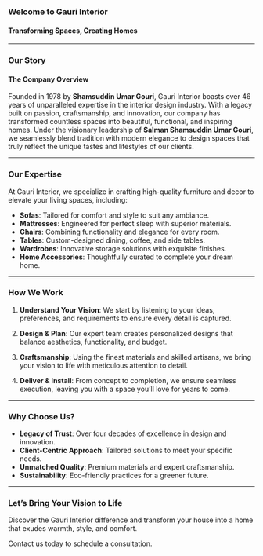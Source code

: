 ### Welcome to Gauri Interior

#### Transforming Spaces, Creating Homes

---

### Our Story

#### The Company Overview

Founded in 1978 by **Shamsuddin Umar Gouri**, Gauri Interior boasts over 46 years of unparalleled expertise in the interior design industry. With a legacy built on passion, craftsmanship, and innovation, our company has transformed countless spaces into beautiful, functional, and inspiring homes. Under the visionary leadership of **Salman Shamsuddin Umar Gouri**, we seamlessly blend tradition with modern elegance to design spaces that truly reflect the unique tastes and lifestyles of our clients.

---

### Our Expertise

At Gauri Interior, we specialize in crafting high-quality furniture and decor to elevate your living spaces, including:

- **Sofas**: Tailored for comfort and style to suit any ambiance.
- **Mattresses**: Engineered for perfect sleep with superior materials.
- **Chairs**: Combining functionality and elegance for every room.
- **Tables**: Custom-designed dining, coffee, and side tables.
- **Wardrobes**: Innovative storage solutions with exquisite finishes.
- **Home Accessories**: Thoughtfully curated to complete your dream home.

---

### How We Work

1. **Understand Your Vision**: We start by listening to your ideas, preferences, and requirements to ensure every detail is captured.

2. **Design & Plan**: Our expert team creates personalized designs that balance aesthetics, functionality, and budget.

3. **Craftsmanship**: Using the finest materials and skilled artisans, we bring your vision to life with meticulous attention to detail.

4. **Deliver & Install**: From concept to completion, we ensure seamless execution, leaving you with a space you’ll love for years to come.

---

### Why Choose Us?

- **Legacy of Trust**: Over four decades of excellence in design and innovation.
- **Client-Centric Approach**: Tailored solutions to meet your specific needs.
- **Unmatched Quality**: Premium materials and expert craftsmanship.
- **Sustainability**: Eco-friendly practices for a greener future.

---

### Let’s Bring Your Vision to Life

Discover the Gauri Interior difference and transform your house into a home that exudes warmth, style, and comfort.

Contact us today to schedule a consultation.




